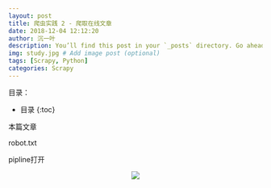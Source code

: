 ```yaml
---
layout: post
title: 爬虫实践 2 - 爬取在线文章
date: 2018-12-04 12:12:20
author: 沉一叶
description: You’ll find this post in your `_posts` directory. Go ahead and edit it and re-build the site to see your changes. # Add post description (optional)
img: study.jpg # Add image post (optional)
tags: [Scrapy, Python]
categories: Scrapy
---
```


目录：

* 目录
{:toc}

本篇文章


robot.txt

pipline打开



<div align="center"><img src="{{"/assets/img/**" | prepend: site.github.url }}"></div>